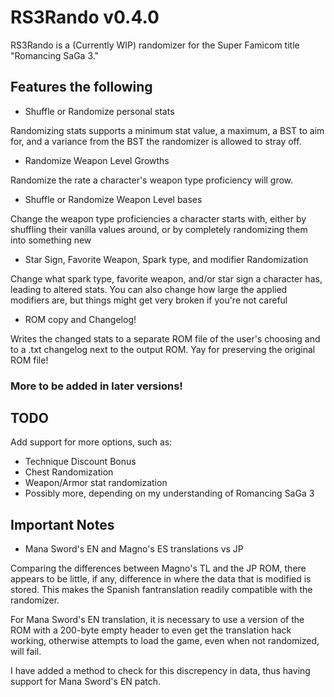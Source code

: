 # RS3Rando v0.4.0

RS3Rando is a (Currently WIP) randomizer for the Super Famicom title "Romancing SaGa 3."

## Features the following

* Shuffle or Randomize personal stats

Randomizing stats supports a minimum stat value, a maximum, a BST to aim for, and a variance from the BST the randomizer is allowed to stray off.

* Randomize Weapon Level Growths

Randomize the rate a character's weapon type proficiency will grow.

* Shuffle or Randomize Weapon Level bases

Change the weapon type proficiencies a character starts with, either by shuffling their vanilla values around, or by completely randomizing them into something new

* Star Sign, Favorite Weapon, Spark type, and modifier Randomization

Change what spark type, favorite weapon, and/or star sign a character has, leading to altered stats.
You can also change how large the applied modifiers are, but things might get very broken if you're not careful

* ROM copy and Changelog!

Writes the changed stats to a separate ROM file of the user's choosing and to a .txt changelog next to the output ROM. Yay for preserving the original ROM file!

### More to be added in later versions!

## TODO

Add support for more options, such as:

* Technique Discount Bonus
* Chest Randomization
* Weapon/Armor stat randomization
* Possibly more, depending on my understanding of Romancing SaGa 3


## Important Notes

* Mana Sword's EN and Magno's ES translations vs JP

Comparing the differences between Magno's TL and the JP ROM, there appears to
be little, if any, difference in where the data that is modified is stored. This
makes the Spanish fantranslation readily compatible with the randomizer.

For Mana Sword's EN translation, it is necessary to use a version of the ROM with a
200-byte empty header to even get the translation hack working, otherwise attempts to load the game, even when not randomized,
will fail. 

I have added a method to check for this discrepency in
data, thus having support for Mana Sword's EN patch.


